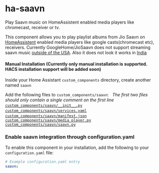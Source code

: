 # ha-saavn
Play Saavn music on HomeAssistent enabled media players like chromecast, receiver or tv.

This component allows you to play playlist albums from Jio Saavn on [HomeAssistent](https://www.home-assistant.io/) enabled media players like google casts(chromecast etc), receivers. 
Currently GoogleHome/JioSaavn does not support streaming saavn music [outside of the USA](https://support.google.com/googlenest/thread/1313827?hl=en). Also it does not look it works in [India](https://support.google.com/googlenest/thread/14799752?hl=en)

#### Manual Installation (Currently only manual installation is supported. HACS installation support will be added soon) 
Inside your Home Assistant `custom_components` directory, create another named `saavn`  

Add the following files to `custom_components/saavn`:  
*The first two files should only contain a single comment on the first line*  
[`custom_components/saavn/__init__.py`](https://github.com/sacdroid/ha-saavn//blob/master/custom_components/saavn/__init__.py)  
[`custom_components/saavn/services.yaml`](https://github.com/sacdroid/ha-saavn//blob/master/custom_components/saavn/services.yaml)  
[`custom_components/saavn/manifest.json`](https://github.com/sacdroid/ha-saavn//blob/master/custom_components/saavn/manifest.json)  
[`custom_components/saavn/media_player.py`](https://github.com/sacdroid/ha-saavn//blob/master/custom_components/saavn/media_player.py) 
[`custom_components/saavn/saavn.py`](https://github.com/sacdroid/ha-saavn//blob/master/custom_components/saavn/saavn.py) 

### Enable saavn integration through configuration.yaml
To enable this component in your installation, add the following to your `configuration.yaml` file:

```yaml
# Example configuration.yaml entry
saavn:
```
